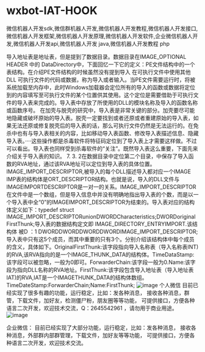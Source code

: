 # wxbot-IAT-HOOK
微信机器人开发sdk,微信群机器人开发,微信机器人开发教程,微信机器人开发接口,微信机器人开发框架,微信机器人开发原理,微信机器人开发软件,企业微信机器人开发,微信机器人开发api,微信机器人开发 java,微信机器人开发教程 php

导入地址表是地址表，但是提到了数据目录。数据目录在IMAGE_OPTIONAL HEADER 中的 DataDirectory中，下面回忆一下它的定义：PE文件结构中的一个表结构。在介绍PE文件结构的时候虽然没有提到导入
在可执行文件中使用其他DLL 可执行文件的代码或数据，称为导入或者输入。当PE文件需要运行时，将被系统加载至内存中，此时Windows加载器会定位所有的导入的函数或数据将定位到的内容填写至可执行文件的某个位置供其使用。这个定位是需要借助于可执行文件的导入表来完成的。导入表中存放了所使用的DLL的模块名称及导入的函数名称或函数序号。
在加壳与脱壳的研究中，导入表是非常关键的部分。加壳要尽可能地隐藏或破坏原始的导入表。脱壳一定要找到或者还原或者重建原始的导入表，如果无法还原或修复脱壳后的导入表的话，那么可执行文件仍然是无法运行的。在免杀中也有与导入表相关的内容，比如移动导入表函数、修改导入表描述信息、隐藏导入表。····这些操作都是杀毒软件将特征码定位到了导入表上才需要这样做。不过可以看出。导入表也同样受到杀毒软件的“关注”。既然导入表这么重要，下面先来介绍关于导入表的知识。
  7. 3. 2在数据目录中定位第二个目录，中保存了导入函数的RVA地址，通过该RVA地址可以定位到导入表的具体位置。IMAGE_IMPORT_DESCRIPTOR,被导入的每个DLL描述导入都对应一个IMAGE IMP表的结构体是ORT_DESCRIPTOR结构。也就是说，导入的DLL文件与IMAGEIMPORTDESCRIPTOR是一对一的关系。IMAGE_IMPORT_DESCRIPTOR在文件中是一个数组，但是导入信息中并没有明确地指出导入表的个数，而是以一个导入表中全“0”的IMAGEIMPORT_DESCRIPTOR为结束的。导入表对应的结构体定义如下：typedef struct IMAGE_IMPORT_DESCRIPTORunionDWORDCharacteristics;DWORDoriginalFirstThunk;导入表的数据结构定文即 IMAGE_DIRECTORY_ENTRYIMPORT.该结构体
被D
：1
DWORDDWORDDWORDDWORDIMAGE_IMPORT_DESCRIPTOR;导入表中只有这5个成员，而其中重要的只有3个。分别介绍该结构体中每个成员的含义，具体如下。OriginalFirstThunk:该字段指向导入名称表（导入名称表INT)的RVA,该RVA指向的是一个IMAGE_THUNK_DATA的结构体。TimeDataStamp:该字段可以被忽略，一般为0即可。ForwarderChain:该字段一般为0.Name:该字段为指向DLL名称的RVA地址。FirstThunk:该字段包含导入地址表（导入地址表IAT)的RVA,IAT是一个IMAGETHUNK_DATA的结构体数组。TimeDateStamp:ForwarderChain;Name:FirstThunk;
![image](https://user-images.githubusercontent.com/73727649/196103896-e09fe8ae-c046-4db8-9aa1-227af9f00368.png)
个人微信
目前已经实现了很多有趣的功能，运行稳定，比如：发各种消息，
接收各种消息，群管，下载文件，加好友，检测僵尸粉，朋友圈等等功能，
可提供接口，方便各种语言二次开发，欢迎技术交流，Q：2645542961
，请勿用于商业用途。
![image](https://user-images.githubusercontent.com/73727649/196104038-9be9d9ee-7195-4667-879d-8174c1b581ed.png)

企业微信：
目前已经实现了大部分功能，运行稳定，比如：发各种消息，
接收各种消息，外部群内部群管理，下载文件，加好友等等功能，
可提供接口，方便各种语言二次开发，欢迎技术交流。
